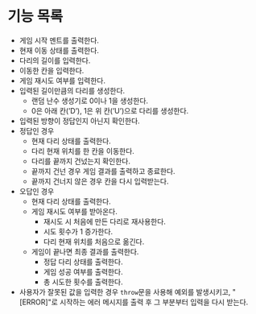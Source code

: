 # 기능 목록

- 게임 시작 멘트를 출력한다.
- 현재 이동 상태를 출력한다.
- 다리의 길이를 입력한다.
- 이동한 칸을 입력한다.
- 게임 재시도 여부를 입력한다.
- 입력된 길이만큼의 다리를 생성한다.
  - 랜덤 난수 생성기로 0이나 1을 생성한다.
  - 0은 아래 칸(’D’), 1은 위 칸(’U’)으로 다리를 생성한다.
- 입력된 방향이 정답인지 아닌지 확인한다.
- 정답인 경우
  - 현재 다리 상태를 출력한다.
  - 다리 현재 위치를 한 칸을 이동한다.
  - 다리를 끝까지 건넜는지 확인한다.
  - 끝까지 건넌 경우 게임 결과를 출력하고 종료한다.
  - 끝까지 건너지 않은 경우 칸을 다시 입력받는다.
- 오답인 경우
  - 현재 다리 상태를 출력한다.
  - 게임 재시도 여부를 받아온다.
    - 재시도 시 처음에 만든 다리로 재사용한다.
    - 시도 횟수가 1 증가한다.
    - 다리 현재 위치를 처음으로 옮긴다.
  - 게임이 끝나면 최종 결과를 출력한다.
    - 정답 다리 상태를 출력한다.
    - 게임 성공 여부를 출력한다.
    - 총 시도한 횟수를 출력한다.
- 사용자가 잘못된 값을 입력한 경우 `throw`문을 사용해 예외를 발생시키고, "[ERROR]"로 시작하는 에러 메시지를 출력 후 그 부분부터 입력을 다시 받는다.
